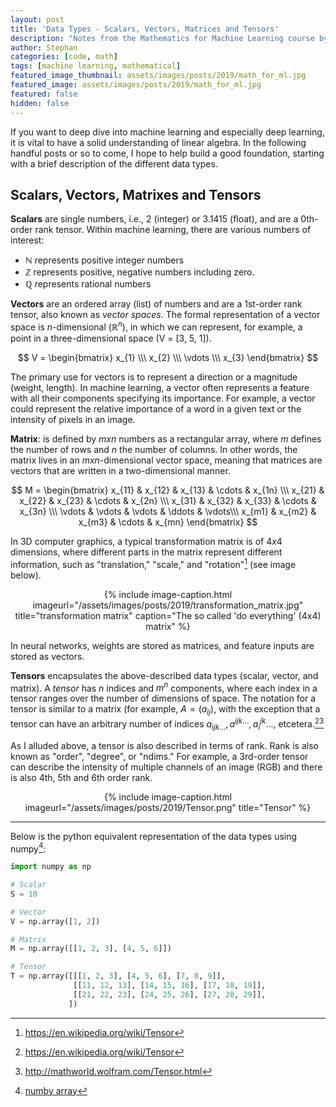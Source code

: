 ```yaml
---
layout: post
title: 'Data Types - Scalars, Vectors, Matrices and Tensors'
description: "Notes from the Mathematics for Machine Learning course by Imperial College London"
author: Stephan
categories: [code, math]
tags: [machine learning, mathematical]
featured_image_thumbnail: assets/images/posts/2019/math_for_ml.jpg
featured_image: assets/images/posts/2019/math_for_ml.jpg
featured: false
hidden: false
---
```


If you want to deep dive into machine learning and especially deep learning, it is vital to have a solid understanding of linear algebra. In the following handful posts or so to come, I hope to help build a good foundation, starting with a brief description of the different data types.

## Scalars, Vectors, Matrixes and Tensors  

**Scalars** are single numbers, i.e., 2 (integer) or 3.1415 (float), and are a 0th-order rank tensor. Within machine learning, there are various numbers of interest:
* $\mathbb{N}$ represents positive integer numbers
* $\mathbb{Z}$ represents positive, negative numbers including zero.
* $\mathbb{Q}$ represents rational numbers

**Vectors** are an ordered array (list) of numbers and are a 1st-order rank tensor, also known as _vector spaces_. The formal representation of a vector space is $n$-dimensional ($\mathbb{R}^n$), in which we can represent, for example, a point in a three-dimensional space (V = [3, 5, 1]).

$$ V = \begin{bmatrix}
            x_{1} \\\
            x_{2} \\\
            \vdots \\\
            x_{3}
        \end{bmatrix} $$

The primary use for vectors is to represent a direction or a magnitude (weight, length). In machine learning, a vector often represents a feature with all their components specifying its importance. For example, a vector could represent the relative importance of a word in a given text or the intensity of pixels in an image.

**Matrix**: is defined by $m x n$ numbers as a rectangular array, where $m$ defines the number of rows and $n$ the number of columns. In other words, the matrix lives in an $mxn$-dimensional vector space, meaning that matrices are vectors that are written in a two-dimensional manner.

$$ M =
\begin{bmatrix}
    x_{11} & x_{12} & x_{13} & \cdots & x_{1n} \\\
    x_{21} & x_{22} & x_{23} & \cdots & x_{2n} \\\
    x_{31} & x_{32} & x_{33} & \cdots & x_{3n} \\\
    \vdots & \vdots & \vdots & \ddots & \vdots\\\
    x_{m1} & x_{m2} & x_{m3} & \cdots & x_{mn}
\end{bmatrix}
$$

In 3D computer graphics, a typical transformation matrix is of $4x4$ dimensions, where different parts in the matrix represent different information, such as "translation," "scale," and "rotation"[^2] (see image below).

<div style="text-align:center">
{% include image-caption.html imageurl="/assets/images/posts/2019/transformation_matrix.jpg" title="transformation matrix" caption="The so called 'do everything' (4x4) matrix" %}
</div>

In neural networks, weights are stored as matrices, and feature inputs are stored as vectors.

**Tensors** encapsulates the above-described data types (scalar, vector, and matrix). A _tensor_ has $n$ indices and $m^n$ components, where each index in a tensor ranges over the number of dimensions of space. The notation for a tensor is similar to a matrix (for example, $A=(a_{ij})$, with the exception that a tensor can have an arbitrary number of indices $a_{ijk...}, a^{ijk...}, a_i^{jk}...$, etcetera.[^2][^3]

As I alluded above, a tensor is also described in terms of rank. Rank is also known as "order", "degree", or "ndims." For example, a 3rd-order tensor can describe the intensity of multiple channels of an image (RGB) and there is also 4th, 5th and 6th order rank.

<div style="text-align:center">
{% include image-caption.html imageurl="/assets/images/posts/2019/Tensor.png" title="Tensor" %}
</div>

---

Below is the python equivalent representation of the data types using numpy[^1]:

```python
import numpy as np

# Scalar
S = 10

# Vector
V = np.array([1, 2])

# Matrix
M = np.array([[1, 2, 3], [4, 5, 6]])

# Tensor
T = np.array([[[1, 2, 3], [4, 5, 6], [7, 8, 9]],
              [[11, 12, 13], [14, 15, 16], [17, 18, 19]],
              [[21, 22, 23], [24, 25, 26], [27, 28, 29]],
             ])
```

[^1]: [numby array](https://docs.scipy.org/doc/numpy/reference/arrays.scalars.html)
[^2]: https://en.wikipedia.org/wiki/Tensor
[^3]: http://mathworld.wolfram.com/Tensor.html
